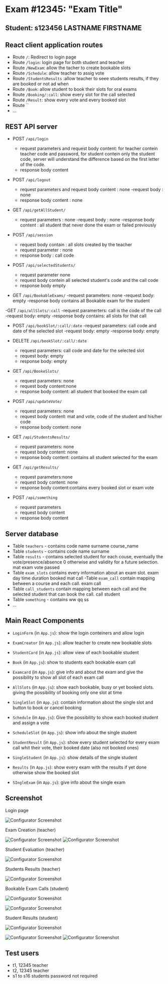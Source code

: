 # Exam #12345: "Exam Title"
## Student: s123456 LASTNAME FIRSTNAME 

## React client application routes

- Route `/`: Redirect to login page
- Route `/login`: login page for both student and teacher
- Route `/NewExam`: allow the tacher to create bookable slots
- Route `/Schedule`:  allow teacher to assig vote
- Route `/StudentsResults` :allow teacher to seee students results, if they are booked or not ad when 
- Route `/Book`: allow student to book their slots for oral exams
- Route `/Booking/:call`: show every slot for the call selected
- Route `/Result`: show every vote and every booked slot
- Route ``
- ...

## REST API server

- POST `/api/login`
  - request parameters and request body content: for teacher contein teacher code and password, for student contein only the student code, server will understand the difference based on the first letter of the code.
  - response body content
- POST `/api/logout`
  - request parameters and request body content : none
  -request body : none 
  - response body content : none

- GET `/api/getAllStudent/`
  - request parameters : none
  -request body : none 
  -response body content : all student that never done the exam or failed previously

- POST `/api/session`
  - request body contain : all slots created by the teacher
  - request parameter : none
  - response body : call code

- POST `/api/selectedStudents/`
  - request parameter none
  - request body contein all selected student's code and the call code
  - response body empty

- GET `/api/BookableExams/`
  -request parameters: none
  -request body: empty
  -response body contains all Bookable exam for the student

-GET `/api/allSlots/:call`
  -request paramerters: call is the code of the call 
  -request body: empty
  -response body contains: all slots for that call

- POST `/api/bookSlot/:call/:date`
  -request parameters: call code and date of the selected slot
  -request body: empty
  -response body: empty

- DELETE `/api/bookSlot/:call/:date`
  - request parameters: call code and date for the selected slot
  - request body: empty
  - response body: empty

- GET `/api/BookeSlots/`
  - request parameters: none 
  - request body content:none
  - response body content: all student that booked the exam call

- POST `/api/updateVote/`
  - request parameters: none
  - request body content: mat and vote, code of the student and his/her code 
  - response body content: none

- GET `/api/StudentsResults/`
  - request parameters: none 
  - request body content: none
  - response body content: contains all student selected for the exam

- GET `/api/getResults/`
  - request parameters:none 
  - request body content: none
  - response body content:contains every booked slot or exam vote

- POST `/api/something`
  - request parameters 
  - request body content
  - response body content
## Server database

- Table `teachers` - contains code name surname course_name
- Table `students` - contains code name surname
- Table `results` - contains selected student for each couse, eventually the vote/presence/absence 0 otherwise and validity for a future selection. mat exam vote passed
- Table `exam_slots` contains every information about an exam slot. exam day time duration booked mat call
-Table `exam_call` contain mapping between a course and each call. exam call
- Table `call_students` contain mapping between each call and the selected student that can book the call. call student  
- Table `something` - contains ww qq ss
- ...

## Main React Components

- `LoginForm` (in `App.js`): show the login conteiners and allow login
-  `ExamCreator` (in `App.js`): allow teacher to create new bookable slots
-  `StudentCard` (in `App.js`): allow view of each bookable student 
-  `Book` (in `App.js`): show to students each bookable exam call
-  `Examcard` (in `App.js`): give info and about the exam and give the possibility to show all slot of each exam call

-  `AllSlots` (in `App.js`): show each bookable, busy or yet booked slots. giving the possibility of booking only one slot at time

-  `SingleSlot` (in `App.js`): contain information about the single slot and button to book or cancel booking

-  `Schedule` (in `App.js`): Give the possibility to show each booked student and assign a vote

-  `ScheduleSlot` (in `App.js`): show info about the single student

-  `StudentResult` (in `App.js`): show every student selected for every exam call whit their vote, their booked date (also not booked ones)

-  `SingleStudent` (in `App.js`): show details of the single student

-  `Results` (in `App.js`): show every exam with the results if yet done otherwise show the booked slot

-  `SIngleExam` (in `App.js`): give info about the single exam


## Screenshot

Login page

![Configurator Screenshot](./img/Login.jpg)

Exam Creation (teacher)

![Configurator Screenshot](./img/ExamCreation1.jpg)
![Configurator Screenshot](./img/ExamCreation2.jpg)

Student Evaluation (teacher)

![Configurator Screenshot](./img/StudentEvaluation.jpg)

Students Results (teacher)

![Configurator Screenshot](./img/StudentResultAndBook.jpg)

Bookable Exam Calls (student)

![Configurator Screenshot](./img/StudentBook1.jpg)

![Configurator Screenshot](./img/Studentbook2.jpg)

Student Results (student)

![Configurator Screenshot](./img/StudentResult.jpg)

![Configurator Screenshot](./img/StudentResult2.jpg)
![Configurator Screenshot](./img/StudentResult3.jpg)

## Test users

* t1, 12345 teacher 
* t2, 12345 teacher
*  s1 to s16 students password not required

